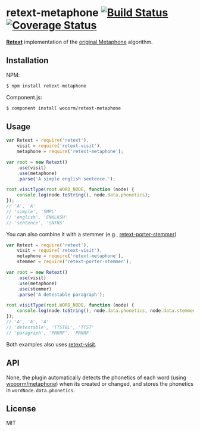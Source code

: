 # retext-metaphone [![Build Status](https://travis-ci.org/wooorm/retext-metaphone.svg?branch=master)](https://travis-ci.org/wooorm/retext-metaphone) [![Coverage Status](https://img.shields.io/coveralls/wooorm/retext-metaphone.svg)](https://coveralls.io/r/wooorm/retext-metaphone?branch=master)

**[Retext](https://github.com/wooorm/retext "Retext")** implementation of the [original Metaphone](http://en.wikipedia.org/wiki/Metaphone) algorithm.

## Installation

NPM:
```sh
$ npm install retext-metaphone
```

Component.js:
```sh
$ component install wooorm/retext-metaphone
```

## Usage

```js
var Retext = require('retext'),
    visit = require('retext-visit'),
    metaphone = require('retext-metaphone');

var root = new Retext()
    .use(visit)
    .use(metaphone)
    .parse('A simple english sentence.');

root.visitType(root.WORD_NODE, function (node) {
    console.log(node.toString(), node.data.phonetics);
});
// 'A', 'A'
// 'simple', 'SMPL'
// 'english', 'ENKLKSH'
// 'sentence', 'SNTNS'
```

You can also combine it with a stemmer (e.g., [retext-porter-stemmer](https://github.com/wooorm/retext-porter-stemmer))

```js
var Retext = require('retext'),
    visit = require('retext-visit'),
    metaphone = require('retext-metaphone'),
    stemmer = require('retext-porter-stemmer');

var root = new Retext()
    .use(visit)
    .use(metaphone)
    .use(stemmer)
    .parse('A detestable paragraph');

root.visitType(root.WORD_NODE, function (node) {
    console.log(node.toString(), node.data.phonetics, node.data.stemmedPhonetics);
});
// 'A', 'A', 'A'
// 'detestable', 'TTSTBL', 'TTST'
// 'paragraph', 'PRKRF', 'PRKRF'
```

Both examples also uses [retext-visit](https://github.com/wooorm/retext-visit).

## API
None, the plugin automatically detects the phonetics of each word (using [wooorm/metaphone](https://github.com/wooorm/metaphone)) when its created or changed, and stores the phonetics in `wordNode.data.phonetics`.

## License

  MIT
